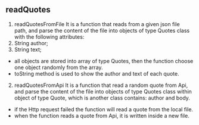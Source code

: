 ## readQuotes
1. readQuotesFromFile
It is a function that reads from a given json file path, and parse the content of the file into objects of type Quotes class with the following attributes:
1. String author;
2. String text;
- all objects are stored into array of type Quotes, then the function choose one object randomly from the array.
- toString method is used to show the author and text of each quote.

2. readQuotesFromApi
It is a function that read a random quote from Api, and parse the content of the file into objects of type Quotes class within object of type Quote, which is another class contains: author and body.
- if the Http request failed the function will read a quote from the local file.
- when the function reads a quote from Api, it is written inside a new file. 
